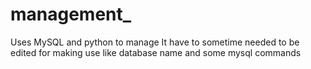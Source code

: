 # management_
Uses MySQL and python to manage
It have to sometime needed to be edited for making use like database name and some mysql commands
